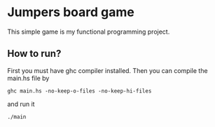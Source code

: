 # Jumpers board game
This simple game is my functional programming project.
## How to run?
First you must have ghc compiler installed. Then you can compile the main.hs file by
```
ghc main.hs -no-keep-o-files -no-keep-hi-files
```
and run it
```
./main
```

